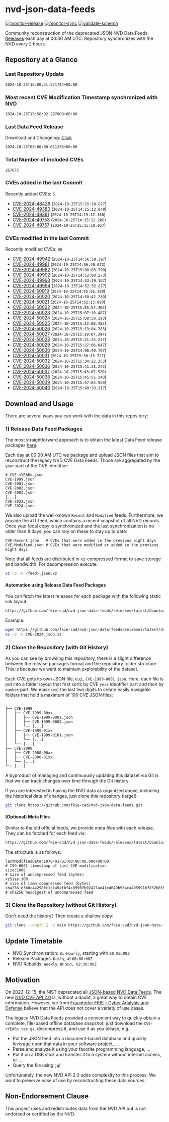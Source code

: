 # nvd-json-data-feeds

[![monitor-release](https://github.com/fkie-cad/nvd-json-data-feeds/actions/workflows/monitor_release.yml/badge.svg)](https://github.com/fkie-cad/nvd-json-data-feeds/actions/workflows/monitor_release.yml)
[![monitor-sync](https://github.com/fkie-cad/nvd-json-data-feeds/actions/workflows/monitor_sync.yml/badge.svg)](https://github.com/fkie-cad/nvd-json-data-feeds/actions/workflows/monitor_sync.yml)
[![validate-schema](https://github.com/fkie-cad/nvd-json-data-feeds/actions/workflows/validate_schema.yml/badge.svg)](https://github.com/fkie-cad/nvd-json-data-feeds/actions/workflows/validate_schema.yml)

Community reconstruction of the deprecated JSON NVD Data Feeds.
[Releases](https://github.com/fkie-cad/nvd-json-data-feeds/releases/latest) each day at 00:00 AM UTC.
Repository synchronizes with the NVD every 2 hours.

## Repository at a Glance

### Last Repository Update

```plain
2024-10-25T16:00:31.271744+00:00
```

### Most recent CVE Modification Timestamp synchronized with NVD

```plain
2024-10-25T15:58:02.297000+00:00
```

### Last Data Feed Release

Download and Changelog: [Click](https://github.com/fkie-cad/nvd-json-data-feeds/releases/latest)

```plain
2024-10-25T00:00:08.651236+00:00
```

### Total Number of included CVEs

```plain
267075
```

### CVEs added in the last Commit

Recently added CVEs: `5`

- [CVE-2024-48428](CVE-2024/CVE-2024-484xx/CVE-2024-48428.json) (`2024-10-25T15:15:18.827`)
- [CVE-2024-49380](CVE-2024/CVE-2024-493xx/CVE-2024-49380.json) (`2024-10-25T14:15:12.040`)
- [CVE-2024-49381](CVE-2024/CVE-2024-493xx/CVE-2024-49381.json) (`2024-10-25T14:15:12.160`)
- [CVE-2024-49753](CVE-2024/CVE-2024-497xx/CVE-2024-49753.json) (`2024-10-25T14:15:12.280`)
- [CVE-2024-49757](CVE-2024/CVE-2024-497xx/CVE-2024-49757.json) (`2024-10-25T15:15:18.957`)


### CVEs modified in the last Commit

Recently modified CVEs: `86`

- [CVE-2024-49942](CVE-2024/CVE-2024-499xx/CVE-2024-49942.json) (`2024-10-25T14:56:59.397`)
- [CVE-2024-49981](CVE-2024/CVE-2024-499xx/CVE-2024-49981.json) (`2024-10-25T14:56:40.073`)
- [CVE-2024-49982](CVE-2024/CVE-2024-499xx/CVE-2024-49982.json) (`2024-10-25T15:08:03.790`)
- [CVE-2024-49992](CVE-2024/CVE-2024-499xx/CVE-2024-49992.json) (`2024-10-25T14:52:00.273`)
- [CVE-2024-49993](CVE-2024/CVE-2024-499xx/CVE-2024-49993.json) (`2024-10-25T14:52:19.167`)
- [CVE-2024-49994](CVE-2024/CVE-2024-499xx/CVE-2024-49994.json) (`2024-10-25T14:52:32.877`)
- [CVE-2024-50019](CVE-2024/CVE-2024-500xx/CVE-2024-50019.json) (`2024-10-25T14:45:56.190`)
- [CVE-2024-50020](CVE-2024/CVE-2024-500xx/CVE-2024-50020.json) (`2024-10-25T14:50:42.230`)
- [CVE-2024-50021](CVE-2024/CVE-2024-500xx/CVE-2024-50021.json) (`2024-10-25T14:52:13.890`)
- [CVE-2024-50022](CVE-2024/CVE-2024-500xx/CVE-2024-50022.json) (`2024-10-25T15:05:57.403`)
- [CVE-2024-50023](CVE-2024/CVE-2024-500xx/CVE-2024-50023.json) (`2024-10-25T15:07:10.487`)
- [CVE-2024-50024](CVE-2024/CVE-2024-500xx/CVE-2024-50024.json) (`2024-10-25T15:08:58.293`)
- [CVE-2024-50025](CVE-2024/CVE-2024-500xx/CVE-2024-50025.json) (`2024-10-25T15:12:00.453`)
- [CVE-2024-50026](CVE-2024/CVE-2024-500xx/CVE-2024-50026.json) (`2024-10-25T15:13:04.783`)
- [CVE-2024-50027](CVE-2024/CVE-2024-500xx/CVE-2024-50027.json) (`2024-10-25T15:19:07.347`)
- [CVE-2024-50028](CVE-2024/CVE-2024-500xx/CVE-2024-50028.json) (`2024-10-25T15:21:23.237`)
- [CVE-2024-50029](CVE-2024/CVE-2024-500xx/CVE-2024-50029.json) (`2024-10-25T15:27:06.047`)
- [CVE-2024-50030](CVE-2024/CVE-2024-500xx/CVE-2024-50030.json) (`2024-10-25T14:06:40.707`)
- [CVE-2024-50031](CVE-2024/CVE-2024-500xx/CVE-2024-50031.json) (`2024-10-25T15:30:15.727`)
- [CVE-2024-50032](CVE-2024/CVE-2024-500xx/CVE-2024-50032.json) (`2024-10-25T15:34:22.353`)
- [CVE-2024-50036](CVE-2024/CVE-2024-500xx/CVE-2024-50036.json) (`2024-10-25T15:41:31.273`)
- [CVE-2024-50037](CVE-2024/CVE-2024-500xx/CVE-2024-50037.json) (`2024-10-25T15:43:07.520`)
- [CVE-2024-50038](CVE-2024/CVE-2024-500xx/CVE-2024-50038.json) (`2024-10-25T15:45:51.340`)
- [CVE-2024-50039](CVE-2024/CVE-2024-500xx/CVE-2024-50039.json) (`2024-10-25T15:47:04.950`)
- [CVE-2024-50040](CVE-2024/CVE-2024-500xx/CVE-2024-50040.json) (`2024-10-25T15:49:33.317`)


## Download and Usage

There are several ways you can work with the data in this repository:

### 1) Release Data Feed Packages

The most straightforward approach is to obtain the latest Data Feed release packages [here](https://github.com/fkie-cad/nvd-json-data-feeds/releases/latest).

Each day at 00:00 AM UTC we package and upload JSON files that aim to reconstruct the legacy NVD CVE Data Feeds.
Those are aggregated by the `year` part of the CVE identifier:

```
# CVE-<YEAR>.json
CVE-1999.json
CVE-2001.json
CVE-2002.json
CVE-2003.json
[...]
CVE-2023.json
CVE-2024.json
```

We also upload the well-known `Recent` and `Modified` feeds.
Furthermore, we provide the `All` feed, which contains a recent snapshot of all NVD records.
Once your local copy is synchronized and the last synchronization is no older than 8 days, you can rely on these to stay up to date:

```plain
CVE-Recent.json   # CVEs that were added in the previous eight days
CVE-Modified.json # CVEs that were modified or added in the previous eight days
```

Note that all feeds are distributed in `xz`-compressed format to save storage and bandwidth.
For decompression execute:

```sh
xz -d -k <feed>.json.xz
```

#### Automation using Release Data Feed Packages

You can fetch the latest releases for each package with the following static link layout:

```sh
https://github.com/fkie-cad/nvd-json-data-feeds/releases/latest/download/CVE-<YEAR>.json.xz
```

Example:

```sh
wget https://github.com/fkie-cad/nvd-json-data-feeds/releases/latest/download/CVE-2024.json.xz
xz -d -k CVE-2024.json.xz
```

### 2) Clone the Repository (with Git History)

As you can see by browsing this repository, there is a slight difference between the release packages format and the repository folder structure.
This is because we want to maintain explorability of the dataset.

Each CVE gets its own JSON file, e.g., `CVE-1999-0001.json`.
Here, each file is put into a folder layout that first sorts by CVE `year` identifier part and then by `number` part.
We mask (`xx`) the last two digits to create easily navigable folders that hold a maximum of 100 CVE JSON files:

```plain
.
├── CVE-1999
│   ├── CVE-1999-00xx
│   │   ├── CVE-1999-0001.json
│   │   ├── CVE-1999-0002.json
│   │   └── [...]
│   ├── CVE-1999-01xx
│   │   ├── CVE-1999-0101.json
│   │   └── [...]
│   └── [...]
├── CVE-2000
│   ├── CVE-2000-00xx
│   ├── CVE-2000-01xx
│   └── [...]
└── [...]
```

A byproduct of managing and continuously updating this dataset via Git is that we can track changes over time through the Git history.

If you are interested in having the NVD data as organized above, including the historical data of changes, just clone this repository (large!):

```sh
git clone https://github.com/fkie-cad/nvd-json-data-feeds.git
```

#### (Optional) Meta Files

Similar to the old official feeds, we provide meta files with each release. They can be fetched for each feed via:

```sh
https://github.com/fkie-cad/nvd-json-data-feeds/releases/latest/download/CVE-<YEAR>.meta
```

The structure is as follows:

```plain
lastModifiedDate:1970-01-01T00:00:00.000+00:00                          # ISO 8601 timestamp of last CVE modification
size:1000                                                               # size of uncompressed feed (bytes)
xzSize:100                                                              # size of lzma-compressed feed (bytes)
sha256:e3b0c44298fc1c149afbf4c8996fb92427ae41e4649b934ca495991b7852b855 # sha256 hexdigest of uncompressed feed
```

### 3) Clone the Repository (without Git History)

Don't need the history? Then create a shallow copy:

```sh
git clone --depth 1 -b main https://github.com/fkie-cad/nvd-json-data-feeds.git
```


## Update Timetable

* NVD Synchronization: `Bi-Hourly`, starting with `00:00:00Z`
* Release Packages: `Daily`, at `00:00:00Z`
* NVD Rebuilds: `Weekly`, at `Sun, 02:30:00Z`


## Motivation

On 2023-12-15, the NIST deprecated all [JSON-based NVD Data Feeds](https://nvd.nist.gov/vuln/data-feeds#divRetirementBanner-1).
The new [NVD CVE API 2.0](https://nvd.nist.gov/developers/vulnerabilities) is, without a doubt, a great way to obtain CVE information.
However, we from [Fraunhofer FKIE - Cyber Analysis and Defense](https://www.fkie.fraunhofer.de/en/departments/cad.html) believe that the API does not cover a variety of use cases.

The legacy NVD Data Feeds provided a convenient way to quickly obtain a complete, file-based offline database snapshot; just download the `CVE-<YEAR>.tar.gz`, decompress it, and use it as you please, e.g.:

- Put the JSON feed into a document-based database and quickly leverage upon that data in your software project, ...
- Parse and analyze it using your favorite programming language, ...
- Put it on a USB stick and transfer it to a system without internet access, or ...
- Query the file using `jq`!

Unfortunately, the new NVD API 2.0 adds complexity to this process.
We want to preserve ease of use by reconstructing these data sources.

## Non-Endorsement Clause

This project uses and redistributes data from the NVD API but is not endorsed or certified by the NVD.